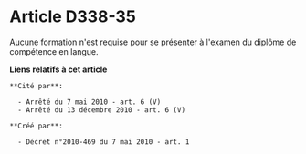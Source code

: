 # Article D338-35

Aucune formation n'est requise pour se présenter à l'examen du diplôme de compétence en langue.

**Liens relatifs à cet article**

	**Cité par**:

	  - Arrêté du 7 mai 2010 - art. 6 (V)
	  - Arrêté du 13 décembre 2010 - art. 6 (V)

	**Créé par**:

	  - Décret n°2010-469 du 7 mai 2010 - art. 1
